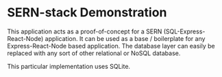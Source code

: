 # SERN-stack Demonstration

This application acts as a proof-of-concept for a SERN (SQL-Express-React-Node) application. It can be used as a base / boilerplate for any Express-React-Node based application. The database layer can easily be replaced with any sort of other relational or NoSQL database.

This particular implementation uses SQLite.
